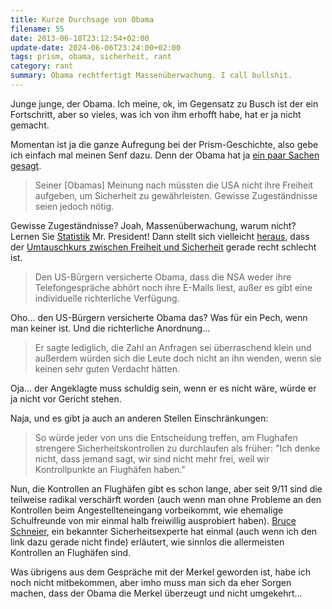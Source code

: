 ```yaml
---
title: Kurze Durchsage von Obama
filename: 55
date: 2013-06-18T23:12:54+02:00
update-date: 2024-06-06T23:24:00+02:00
tags: prism, obama, sicherheit, rant
category: rant
summary: Obama rechtfertigt Massenüberwachung. I call bullshit.
---
```


Junge junge, der Obama. Ich meine, ok, im Gegensatz zu Busch ist der ein Fortschritt, aber so vieles, was ich von ihm erhofft habe, hat er ja nicht gemacht.

Momentan ist ja die ganze Aufregung bei der Prism-Geschichte, also gebe ich einfach mal meinen Senf dazu. Denn der Obama hat ja [ein paar Sachen gesagt](https://www.heise.de/newsticker/meldung/Obama-zu-NSA-Spionage-Sicherheit-erfordert-Kompromisse-1891418.html).
 
> Seiner [Obamas] Meinung nach müssten die USA nicht ihre Freiheit aufgeben, um Sicherheit zu gewährleisten. Gewisse Zugeständnisse seien jedoch nötig. 

Gewisse Zugeständnisse? Joah, Massenüberwachung, warum nicht? Lernen Sie [Statistik](https://www.smbc-comics.com/index.php?db=comics&id=2980#comic) Mr. President! Dann stellt sich vielleicht [heraus](https://www.smbc-comics.com/index.php?db=comics&id=2994#comic), dass der [Umtauschkurs zwischen Freiheit und Sicherheit](https://www.smbc-comics.com/index.php?db=comics&id=3005#comic) gerade recht schlecht ist.
 
> Den US-Bürgern versicherte Obama, dass die NSA weder ihre Telefongespräche abhört noch ihre E-Mails liest, außer es gibt eine individuelle richterliche Verfügung. 

Oho… den US-Bürgern versicherte Obama das? Was für ein Pech, wenn man keiner ist. Und die richterliche Anordnung...

> Er sagte lediglich, die Zahl an Anfragen sei überraschend klein und außerdem würden sich die Leute doch nicht an ihn wenden, wenn sie keinen sehr guten Verdacht hätten. 

Oja… der Angeklagte muss schuldig sein, wenn er es nicht wäre, würde er ja nicht vor Gericht stehen.

Naja, und es gibt ja auch an anderen Stellen Einschränkungen:
 
> So würde jeder von uns die Entscheidung treffen, am Flughafen strengere Sicherheitskontrollen zu durchlaufen als früher: "Ich denke nicht, dass jemand sagt, wir sind nicht mehr frei, weil wir Kontrollpunkte an Flughäfen haben." 

Nun, die Kontrollen an Flughäfen gibt es schon lange, aber seit 9/11 sind die teilweise radikal verschärft worden (auch wenn man ohne Probleme an den Kontrollen beim Angestellteneingang vorbeikommt, wie ehemalige Schulfreunde von mir einmal halb freiwillig ausprobiert haben). [Bruce Schneier](https://www.schneier.com/), ein bekannter Sicherheitsexperte hat einmal (auch wenn ich den link dazu gerade nicht finde) erläutert, wie sinnlos die allermeisten Kontrollen an Flughäfen sind.

Was übrigens aus dem Gespräche mit der Merkel geworden ist, habe ich noch nicht mitbekommen, aber imho muss man sich da eher Sorgen machen, dass der Obama die Merkel überzeugt und nicht umgekehrt...
